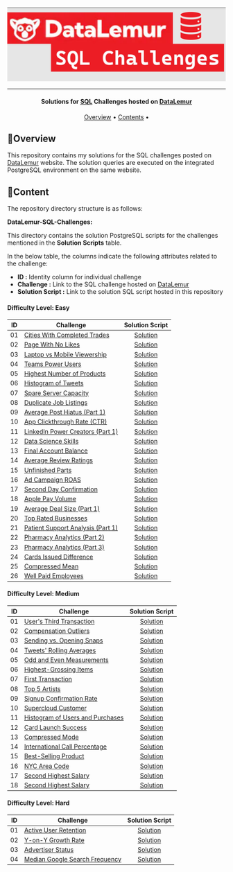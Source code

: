 ![Project Logo](https://github.com/HaDo1802/DataLemur_SQL_Practice/blob/main/Resources/datalemurcover.jpg)

---

<h4 align="center">Solutions for <a href="" target="_blank">SQL</a> Challenges hosted on <a href="https://datalemur.com?referralCode=hRH4ho3l" target="_blank">DataLemur</a> </h4>

<p align="center">
  <a href="#overview">Overview</a> •
  <a href="#content">Contents</a> •
</p>

## 🔎Overview

This repository contains my solutions for the SQL challenges posted on [DataLemur](https://datalemur.com/sql-interview-questions) website. The solution queries are executed on the integrated PostgreSQL environment on the same website.

## 🎯Content

The repository directory structure is as follows:

**DataLemur-SQL-Challenges:**

This directory contains the solution PostgreSQL scripts for the challenges mentioned in the **Solution Scripts** table.

In the below table, the columns indicate the following attributes related to the challenge:

- **ID :** Identity column for individual challenge
- **Challenge :** Link to the SQL challenge hosted on [DataLemur](https://datalemur.com/sql-interview-questions)
- **Solution Script :** Link to the solution SQL script hosted in this repository

#### Difficulty Level: Easy

| ID  | Challenge                                                                                   |                                                                         Solution Script                                                                         |
| :-: | ------------------------------------------------------------------------------------------- | :-------------------------------------------------------------------------------------------------------------------------------------------------------------: |
| 01  | [Cities With Completed Trades](https://datalemur.com/questions/completed-trades)      |     [Solution](https://github.com/HaDo1802/DataLemur_SQL_Practice/blob/main/DataLemur-SQL-Challenges/Easy/Cities%20With%20Completed%20Trades.sql)            |
| 02  | [Page With No Likes](https://datalemur.com/questions/sql-page-with-no-likes)                |          [Solution](https://github.com/HaDo1802/DataLemur_SQL_Practice/blob/main/DataLemur-SQL-Challenges/Easy/Page%20With%20No%20Likes.sql)           |
| 03  | [Laptop vs Mobile Viewership](https://datalemur.com/questions/laptop-mobile-viewership)     |     [Solution](https://github.com/HaDo1802/DataLemur_SQL_Practice/blob/main/DataLemur-SQL-Challenges/Easy/Laptop%20vs.%20Mobile%20Viewership.sql)      |
| 04  | [Teams Power Users](https://datalemur.com/questions/teams-power-users)                      |            [Solution](https://github.com/HaDo1802/DataLemur_SQL_Practice/blob/main/DataLemur-SQL-Challenges/Easy/Teams%20Power%20Users.sql)            |
| 05  | [Highest Number of Products](https://datalemur.com/questions/sql-highest-products)          |      [Solution](https://github.com/HaDo1802/DataLemur_SQL_Practice/blob/main/DataLemur-SQL-Challenges/Easy/Highest%20Number%20of%20Products.sql)       |
| 06  | [Histogram of Tweets](https://datalemur.com/questions/sql-histogram-tweets)                 |           [Solution](https://github.com/HaDo1802/DataLemur_SQL_Practice/blob/main/DataLemur-SQL-Challenges/Easy/Histogram%20of%20Tweets.sql)           |
| 07  | [Spare Server Capacity](https://datalemur.com/questions/sql-spare-server-capacity)          |          [Solution](https://github.com/HaDo1802/DataLemur_SQL_Practice/blob/main/DataLemur-SQL-Challenges/Easy/Spare%20Server%20Capacity.sql)          |
| 08  | [Duplicate Job Listings](https://datalemur.com/questions/duplicate-job-listings)            |         [Solution](https://github.com/HaDo1802/DataLemur_SQL_Practice/blob/main/DataLemur-SQL-Challenges/Easy/Duplicate%20Job%20Listings.sql)          |
| 09  | [Average Post Hiatus (Part 1)](https://datalemur.com/questions/sql-average-post-hiatus-1)   |   [Solution](<https://github.com/HaDo1802/DataLemur_SQL_Practice/blob/main/DataLemur-SQL-Challenges/Easy/Average%20Post%20Hiatus%20(Part%201).sql>)    |
| 10  | [App Clickthrough Rate (CTR)](https://datalemur.com/questions/sql-app-ctr)                  |    [Solution](<https://github.com/HaDo1802/DataLemur_SQL_Practice/blob/main/DataLemur-SQL-Challenges/Easy/App%20Click-through%20Rate%20(CTR).sql>)     |
| 11  | [LinkedIn Power Creators (Part 1)](https://datalemur.com/questions/linkedin-power-creators) | [Solution](<https://github.com/HaDo1802/DataLemur_SQL_Practice/blob/main/DataLemur-SQL-Challenges/Easy/LinkedIn%20Power%20Creators%20(Part%201).sql>)  |
| 12  | [Data Science Skills](https://datalemur.com/questions/matching-skills)                      |           [Solution](https://github.com/HaDo1802/DataLemur_SQL_Practice/blob/main/DataLemur-SQL-Challenges/Easy/Data%20Science%20Skills.sql)           |
| 13  | [Final Account Balance](https://datalemur.com/questions/final-account-balance)              |          [Solution](https://github.com/HaDo1802/DataLemur_SQL_Practice/blob/main/DataLemur-SQL-Challenges/Easy/Final%20Account%20Balance.sql)          |
| 14  | [Average Review Ratings](https://datalemur.com/questions/sql-avg-review-ratings)            |         [Solution](https://github.com/HaDo1802/DataLemur_SQL_Practice/blob/main/DataLemur-SQL-Challenges/Easy/Average%20Review%20Ratings.sql)          |
| 15  | [Unfinished Parts](https://datalemur.com/questions/tesla-unfinished-parts)                  |             [Solution](https://github.com/HaDo1802/DataLemur_SQL_Practice/blob/main/DataLemur-SQL-Challenges/Easy/Unfinished%20Parts.sql)              |
| 16  | [Ad Campaign ROAS](https://datalemur.com/questions/ad-campaign-roas)                        |            [Solution](https://github.com/HaDo1802/DataLemur_SQL_Practice/blob/main/DataLemur-SQL-Challenges/Easy/Ad%20Campaign%20ROAS.sql)|
| 17  | [Second Day Confirmation](https://datalemur.com/questions/second-day-confirmation)          |         [Solution](https://github.com/HaDo1802/DataLemur_SQL_Practice/blob/main/DataLemur-SQL-Challenges/Easy/Second%20Day%20Confirmation.sql)         |
| 18  | [Apple Pay Volume](https://datalemur.com/questions/apple-pay-volume)                        |            [Solution](https://github.com/HaDo1802/DataLemur_SQL_Practice/blob/main/DataLemur-SQL-Challenges/Easy/Apple%20Pay%20Volume.sql)             |
| 19  | [Average Deal Size (Part 1)](https://datalemur.com/questions/sql-average-deal-size)         |    [Solution](<https://github.com/HaDo1802/DataLemur_SQL_Practice/blob/main/DataLemur-SQL-Challenges/Easy/Average%20Deal%20Size%20(Part%201).sql>)     |
| 20  | [Top Rated Businesses](https://datalemur.com/questions/sql-top-businesses)                  |          [Solution](https://github.com/HaDo1802/DataLemur_SQL_Practice/blob/main/DataLemur-SQL-Challenges/Easy/Top%20Rated%20Businesses.sql)           |
| 21  | [Patient Support Analysis (Part 1)](https://datalemur.com/questions/frequent-callers)       | [Solution](<https://github.com/HaDo1802/DataLemur_SQL_Practice/blob/main/DataLemur-SQL-Challenges/Easy/Patient%20Support%20Analysis%20(Part%201).sql>) |
| 22  | [Pharmacy Analytics (Part 2)](https://datalemur.com/questions/non-profitable-drugs)         |     [Solution](<https://github.com/HaDo1802/DataLemur_SQL_Practice/blob/main/DataLemur-SQL-Challenges/Easy/Pharmacy%20Analytics%20(Part%202).sql>)     |
| 23  | [Pharmacy Analytics (Part 3)](https://datalemur.com/questions/total-drugs-sales)            |     [Solution](<https://github.com/HaDo1802/DataLemur_SQL_Practice/blob/main/DataLemur-SQL-Challenges/Easy/Pharmacy%20Analytics%20(Part%203).sql>)     |
| 24  | [Cards Issued Difference](https://datalemur.com/questions/cards-issued-difference)          |         [Solution](https://github.com/HaDo1802/DataLemur_SQL_Practice/blob/main/DataLemur-SQL-Challenges/Easy/Cards%20Issued%20Difference.sql)         |
| 25  | [Compressed Mean](https://datalemur.com/questions/alibaba-compressed-mean)                  |              [Solution](https://github.com/HaDo1802/DataLemur_SQL_Practice/blob/main/DataLemur-SQL-Challenges/Easy/Compressed%20Mean.sql)              |
| 26  | [Well Paid Employees](https://datalemur.com/questions/sql-well-paid-employees)              |           [Solution](https://github.com/HaDo1802/DataLemur_SQL_Practice/blob/main/DataLemur-SQL-Challenges/Easy/Well%20Paid%20Employees.sql)           |

#### Difficulty Level: Medium

| ID  | Challenge                                                                                      |                                                                        Solution Script                                                                         |
| :-: | ---------------------------------------------------------------------------------------------- | :------------------------------------------------------------------------------------------------------------------------------------------------------------: |
| 01  | [User's Third Transaction](https://datalemur.com/questions/sql-third-transaction)              |       [Solution](https://github.com/HaDo1802/DataLemur_SQL_Practice/blob/main/DataLemur-SQL-Challenges/Medium/User's%20Third%20Transaction.sql)       |
| 02  | [Compensation Outliers](https://datalemur.com/questions/compensation-outliers)                 |         [Solution](https://github.com/HaDo1802/DataLemur_SQL_Practice/blob/main/DataLemur-SQL-Challenges/Medium/Compensation%20Outliers.sql)          |
| 03  | [Sending vs. Opening Snaps](https://datalemur.com/questions/time-spent-snaps)                  |     [Solution](https://github.com/HaDo1802/DataLemur_SQL_Practice/blob/main/DataLemur-SQL-Challenges/Medium/Sending%20vs.%20Opening%20Snaps.sql)      |
| 04  | [Tweets' Rolling Averages](https://datalemur.com/questions/rolling-average-tweets)             |       [Solution](https://github.com/HaDo1802/DataLemur_SQL_Practice/blob/main/DataLemur-SQL-Challenges/Medium/Tweets'%20Rolling%20Averages.sql)       |
| 05  | [Odd and Even Measurements](https://datalemur.com/questions/odd-even-measurements)             |     [Solution](https://github.com/HaDo1802/DataLemur_SQL_Practice/blob/main/DataLemur-SQL-Challenges/Medium/Odd%20and%20Even%20Measurements.sql)      |
| 06  | [Highest-Grossing Items](https://datalemur.com/questions/sql-highest-grossing)                 |         [Solution](https://github.com/HaDo1802/DataLemur_SQL_Practice/blob/main/DataLemur-SQL-Challenges/Medium/Highest-Grossing%20Items.sql)         |
| 07  | [First Transaction](https://datalemur.com/questions/sql-first-transaction)                     |           [Solution](https://github.com/HaDo1802/DataLemur_SQL_Practice/blob/main/DataLemur-SQL-Challenges/Medium/First%20Transaction.sql)            |
| 08  | [Top 5 Artists](https://datalemur.com/questions/top-fans-rank)                                 |            [Solution](https://github.com/HaDo1802/DataLemur_SQL_Practice/blob/main/DataLemur-SQL-Challenges/Medium/Top%205%20Artists.sql)             |
| 09  | [Signup Confirmation Rate](https://datalemur.com/questions/signup-confirmation-rate)           |        [Solution](https://github.com/HaDo1802/DataLemur_SQL_Practice/blob/main/DataLemur-SQL-Challenges/Medium/Signup%20Activation%20Rate.sql)        |
| 10  | [Supercloud Customer](https://datalemur.com/questions/supercloud-customer)                     |          [Solution](https://github.com/HaDo1802/DataLemur_SQL_Practice/blob/main/DataLemur-SQL-Challenges/Medium/Supercloud%20Customer.sql)           |
| 11  | [Histogram of Users and Purchases](https://datalemur.com/questions/histogram-users-purchases)  | [Solution](https://github.com/HaDo1802/DataLemur_SQL_Practice/blob/main/DataLemur-SQL-Challenges/Medium/Histogram%20of%20Users%20and%20Purchases.sql) |
| 12  | [Card Launch Success](https://datalemur.com/questions/card-launch-success)                     |         [Solution](https://github.com/HaDo1802/DataLemur_SQL_Practice/blob/main/DataLemur-SQL-Challenges/Medium/Card%20Launch%20Success.sql)          |
| 13  | [Compressed Mode](https://datalemur.com/questions/alibaba-compressed-mode)                     |            [Solution](https://github.com/HaDo1802/DataLemur_SQL_Practice/blob/main/DataLemur-SQL-Challenges/Medium/Compressed%20Mode.sql)             |
| 14  | [International Call Percentage](https://datalemur.com/questions/international-call-percentage) |    [Solution](https://github.com/HaDo1802/DataLemur_SQL_Practice/blob/main/DataLemur-SQL-Challenges/Medium/International%20Call%20Percentage.sql)     |
| 15  | [Best-Selling Product](https://datalemur.com/questions/best-selling-products)                  |          [Solution](https://github.com/HaDo1802/DataLemur_SQL_Practice/blob/main/DataLemur-SQL-Challenges/Medium/Best-Selling%20Product.sql)          |
| 16  | [NYC Area Code](https://datalemur.com/questions/nyc-area-code)                                 |            [Solution](https://github.com/HaDo1802/DataLemur_SQL_Practice/blob/main/DataLemur-SQL-Challenges/Medium/NYC%20Area%20Code.sql)             |
| 17  | [Second Highest Salary](https://datalemur.com/questions/sql-second-highest-salary) |[Solution](https://github.com/HaDo1802/DataLemur_SQL_Practice/blob/main/DataLemur-SQL-Challenges/Medium/Second%20Highest%20Salary.sql)             |
| 18  | [Second Highest Salary](https://datalemur.com/questions/sql-top-three-salaries) |[Solution](https://github.com/HaDo1802/DataLemur_SQL_Practice/blob/main/DataLemur-SQL-Challenges/Medium/Top%20Three%20Salaries.sql)             |

#### Difficulty Level: Hard

| ID  | Challenge                                                                            |                                                                     Solution Script                                                                      |
| :-: | ------------------------------------------------------------------------------------ | :------------------------------------------------------------------------------------------------------------------------------------------------------: |
| 01  | [Active User Retention](https://datalemur.com/questions/user-retention)              |      [Solution](https://github.com/HaDo1802/DataLemur_SQL_Practice/blob/main/DataLemur-SQL-Challenges/Hard/Active%20User%20Retention.sql)       |
| 02  | [Y-on-Y Growth Rate](https://datalemur.com/questions/yoy-growth-rate)                |        [Solution](https://github.com/HaDo1802/DataLemur_SQL_Practice/blob/main/DataLemur-SQL-Challenges/Hard/Y-on-Y%20Growth%20Rate.sql)        |
| 03  | [Advertiser Status](https://datalemur.com/questions/updated-status)                  |         [Solution](https://github.com/HaDo1802/DataLemur_SQL_Practice/blob/main/DataLemur-SQL-Challenges/Hard/Advertiser%20Status.sql)          |
| 04  | [Median Google Search Frequency](https://datalemur.com/questions/median-search-freq) | [Solution](https://github.com/HaDo1802/DataLemur_SQL_Practice/blob/main/DataLemur-SQL-Challenges/Hard/Median%20Google%20Search%20Frequency.sql) |
